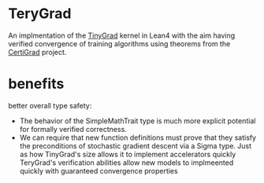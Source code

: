 # TeryGrad

An implmentation of the [TinyGrad](https://github.com/tinygrad/tinygrad) kernel in Lean4 with the aim having verified convergence of training algorithms using theorems from the [CertiGrad](https://github.com/dselsam/certigrad/) project.

# benefits

better overall type safety:
- The behavior of the SimpleMathTrait type is much more explicit
potential for formally verified correctness.
- We can require that new function definitions must prove that they satisfy the preconditions of stochastic gradient descent via a Sigma type.
Just as how TinyGrad's size allows it to implement accelerators quickly TeryGrad's verification abilities allow new models to implmeented quickly with guaranteed convergence properties
